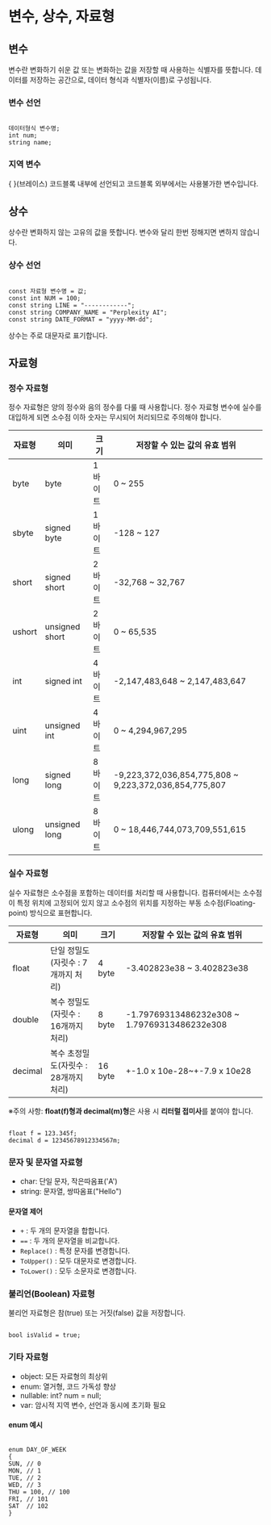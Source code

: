 # 변수, 상수, 자료형

## 변수

변수란 변화하기 쉬운 값 또는 변화하는 값을 저장할 때 사용하는 식별자를 뜻합니다. 데이터를 저장하는 공간으로, 데이터 형식과 식별자(이름)로 구성됩니다.

### 변수 선언

```

데이터형식 변수명;
int num;
string name;

```

### 지역 변수

{ }(브레이스) 코드블록 내부에 선언되고 코드블록 외부에서는 사용불가한 변수입니다.

## 상수

상수란 변화하지 않는 고유의 값을 뜻합니다. 변수와 달리 한번 정해지면 변하지 않습니다.

### 상수 선언

```

const 자료형 변수명 = 값;
const int NUM = 100;
const string LINE = "------------";
const string COMPANY_NAME = "Perplexity AI";
const string DATE_FORMAT = "yyyy-MM-dd";

```

상수는 주로 대문자로 표기합니다.

## 자료형

### 정수 자료형

정수 자료형은 양의 정수와 음의 정수를 다룰 때 사용합니다. 정수 자료형 변수에 실수를 대입하게 되면 소수점 이하 숫자는 무시되어 처리되므로 주의해야 합니다.

|자료형|의미|크기|저장할 수 있는 값의 유효 범위|
|---|---|---|---|
|byte|byte|1 바이트|0 ~ 255|
|sbyte|signed byte|1 바이트|-128 ~ 127|
|short|signed short|2 바이트|-32,768 ~ 32,767|
|ushort|unsigned short|2 바이트|0 ~ 65,535|
|int|signed int|4 바이트|-2,147,483,648 ~ 2,147,483,647|
|uint|unsigned int|4 바이트|0 ~ 4,294,967,295|
|long|signed long|8 바이트|-9,223,372,036,854,775,808 ~ 9,223,372,036,854,775,807|
|ulong|unsigned long|8 바이트|0 ~ 18,446,744,073,709,551,615|

### 실수 자료형

실수 자료형은 소수점을 포함하는 데이터를 처리할 때 사용합니다. 컴퓨터에서는 소수점이 특정 위치에 고정되어 있지 않고 소수점의 위치를 지정하는 부동 소수점(Floating-point) 방식으로 표현합니다.

|자료형|의미|크기|저장할 수 있는 값의 유효 범위|
|---|---|---|---|
|float|단일 정밀도(자릿수 : 7개까지 처리)|4 byte|-3.402823e38 ~ 3.402823e38|
|double|복수 정밀도(자릿수 : 16개까지 처리)|8 byte|-1.79769313486232e308 ~ 1.79769313486232e308|
|decimal|복수 초정밀도(자릿수 : 28개까지 처리)|16 byte|+-1.0 x 10e-28~+-7.9 x 10e28|

※주의 사항: **float(f)형과 decimal(m)형**은 사용 시 **리터럴 접미사**를 붙여야 합니다.

```

float f = 123.345f;
decimal d = 12345678912334567m;

```

### 문자 및 문자열 자료형

- char: 단일 문자, 작은따옴표('A')
- string: 문자열, 쌍따옴표("Hello")

#### 문자열 제어

- `+` : 두 개의 문자열을 합합니다.
- `==` : 두 개의 문자열을 비교합니다.
- `Replace()` : 특정 문자를 변경합니다.
- `ToUpper()` : 모두 대문자로 변경합니다.
- `ToLower()` : 모두 소문자로 변경합니다.

### 불리언(Boolean) 자료형

불리언 자료형은 참(true) 또는 거짓(false) 값을 저장합니다.

```

bool isValid = true;

```

### 기타 자료형

- object: 모든 자료형의 최상위
- enum: 열거형, 코드 가독성 향상
- nullable: int? num = null;
- var: 암시적 지역 변수, 선언과 동시에 초기화 필요

#### enum 예시

```

enum DAY_OF_WEEK
{
SUN, // 0
MON, // 1
TUE, // 2
WED, // 3
THU = 100, // 100
FRI, // 101
SAT  // 102
}

```

